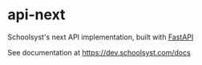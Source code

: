 # api-next

Schoolsyst's next API implementation, built with [FastAPI](https://fastapi.tiangolo.com)

See documentation at <https://dev.schoolsyst.com/docs>
